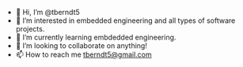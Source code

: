 - 👋 Hi, I’m @tberndt5
- 👀 I’m interested in embedded engineering and all types of software projects.
- 🌱 I’m currently learning embdedded engineering.
- 💞️ I’m looking to collaborate on anything!
- 📫 How to reach me tberndt5@gmail.com

<!---
tberndt5/tberndt5 is a ✨ special ✨ repository because its `README.md` (this file) appears on your GitHub profile.
You can click the Preview link to take a look at your changes.
--->
